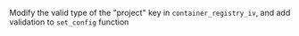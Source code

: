 Modify the valid type of the "project" key in `container_registry_iv`, and add validation to `set_config` function
